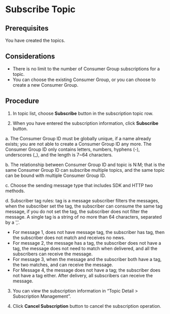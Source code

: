 # Subscribe Topic
## Prerequisites
You have created the topics.

## Considerations
- There is no limit to the number of Consumer Group subscriptions for a topic.
- You can choose the existing Consumer Group, or you can choose to create a new Consumer Group.

## Procedure

1. In topic list, choose **Subscribe** button in the subscription topic row.
 
2. When you have entered the subscription information, click **Subscribe** button.
 
a. The Consumer Group ID must be globally unique, if a name already exists; you are not able to create a Consumer Group ID any more. The Consumer Group ID only contains letters, numbers, hyphens (-), underscores (_), and the length is 7~64 characters.

b. The relationship between Consumer Group ID and topic is N:M; that is the same Consumer Group ID can subscribe multiple topics, and the same topic can be bound with multiple Consumer Group ID.

c. Choose the sending message type that includes SDK and HTTP two methods.

d. Subscriber tag rules: tag is a message subscriber filters the messages, when the subscriber set the tag, the subscriber can consume the same tag message, if you do not set the tag, the subscriber does not filter the message. A single tag is a string of no more than 64 characters, separated by a ','. 

*	For message 1, does not have message tag, the subscriber has tag, then the subscriber does not match and receives no news.
*	For message 2, the message has a tag, the subscriber does not have a tag, the message does not need to match when delivered, and all the subscribers can receive the message.
*	For message 3, when the message and the subscriber both have a tag, the two matches, and can receive the message. 
*	For Message 4, the message does not have a tag; the subscriber does not have a tag either. After delivery, all subscribers can receive the message. 
3. You can view the subscription information in “Topic Detail > Subscription Management”.
 
4. Click **Cancel Subscription** button to cancel the subscription operation.
